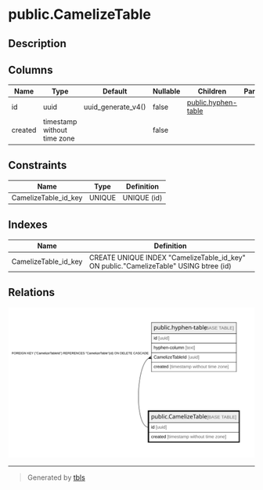 # public.CamelizeTable

## Description

## Columns

| Name | Type | Default | Nullable | Children | Parents | Comment |
| ---- | ---- | ------- | -------- | -------- | ------- | ------- |
| id | uuid | uuid_generate_v4() | false | [public.hyphen-table](public.hyphen-table.md) |  |  |
| created | timestamp without time zone |  | false |  |  |  |

## Constraints

| Name | Type | Definition |
| ---- | ---- | ---------- |
| CamelizeTable_id_key | UNIQUE | UNIQUE (id) |

## Indexes

| Name | Definition |
| ---- | ---------- |
| CamelizeTable_id_key | CREATE UNIQUE INDEX "CamelizeTable_id_key" ON public."CamelizeTable" USING btree (id) |

## Relations

![er](public.CamelizeTable.svg)

---

> Generated by [tbls](https://github.com/k1LoW/tbls)
